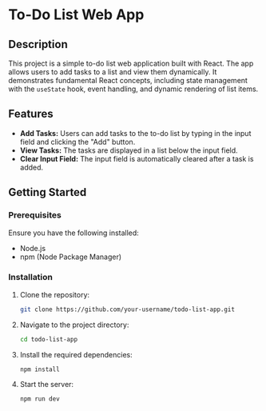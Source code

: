 # To-Do List Web App

## Description

This project is a simple to-do list web application built with React. The app allows users to add tasks to a list and view them dynamically. It demonstrates fundamental React concepts, including state management with the `useState` hook, event handling, and dynamic rendering of list items.

## Features

- **Add Tasks:** Users can add tasks to the to-do list by typing in the input field and clicking the "Add" button.
- **View Tasks:** The tasks are displayed in a list below the input field.
- **Clear Input Field:** The input field is automatically cleared after a task is added.

## Getting Started

### Prerequisites

Ensure you have the following installed:

- Node.js
- npm (Node Package Manager)

### Installation

1. Clone the repository:
   ```bash
   git clone https://github.com/your-username/todo-list-app.git
2. Navigate to the project directory:
   ```bash
   cd todo-list-app
4. Install the required dependencies:
   ```bash
   npm install
6. Start the server:
   ```bash
   npm run dev
